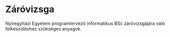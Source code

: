 # Záróvizsga

Nyíregyházi Egyetem programtervező informatikus BSc záróvizsgájára való felkészüléshez szükséges anyagok.